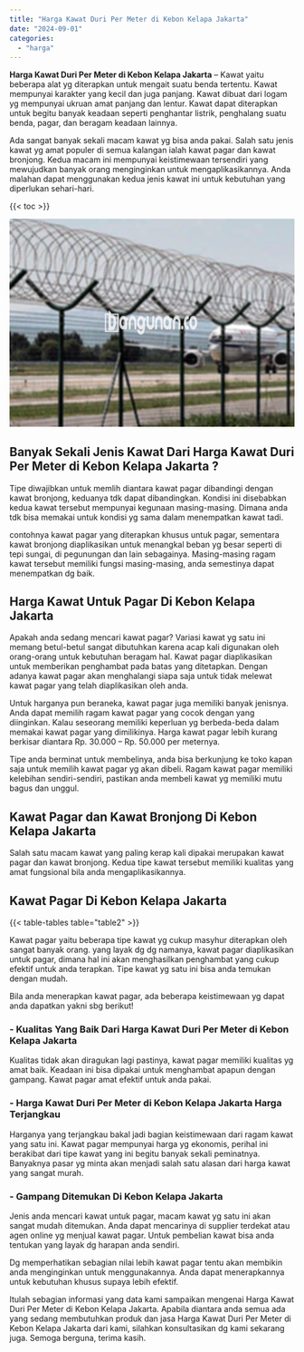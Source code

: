 ```yaml
---
title: "Harga Kawat Duri Per Meter di Kebon Kelapa Jakarta"
date: "2024-09-01"
categories: 
  - "harga"
---
```


**Harga Kawat Duri Per Meter di Kebon Kelapa Jakarta** – Kawat yaitu beberapa alat yg diterapkan untuk mengait suatu benda tertentu. Kawat mempunyai karakter yang kecil dan juga panjang. Kawat dibuat dari logam yg mempunyai ukruan amat panjang dan lentur. Kawat dapat diterapkan untuk begitu banyak keadaan seperti penghantar listrik, penghalang suatu benda, pagar, dan beragam keadaan lainnya.

Ada sangat banyak sekali macam kawat yg bisa anda pakai. Salah satu jenis kawat yg amat populer di semua kalangan ialah kawat pagar dan kawat bronjong. Kedua macam ini mempunyai keistimewaan tersendiri yang mewujudkan banyak orang menginginkan untuk mengaplikasikannya. Anda malahan dapat menggunakan kedua jenis kawat ini untuk kebutuhan yang diperlukan sehari-hari.

{{< toc >}}

![Harga Kawat Duri Per Meter di Kebon Kelapa Jakarta](/images/jual-kawat-murah35.png)

## Banyak Sekali Jenis Kawat Dari Harga Kawat Duri Per Meter di Kebon Kelapa Jakarta ?

Tipe diwajibkan untuk memlih diantara kawat pagar dibandingi dengan kawat bronjong, keduanya tdk dapat dibandingkan. Kondisi ini disebabkan kedua kawat tersebut mempunyai kegunaan masing-masing. Dimana anda tdk bisa memakai untuk kondisi yg sama dalam menempatkan kawat tadi.

contohnya kawat pagar yang diterapkan khusus untuk pagar, sementara kawat bronjong diaplikasikan untuk menangkal beban yg besar seperti di tepi sungai, di pegunungan dan lain sebagainya. Masing-masing ragam kawat tersebut memiliki fungsi masing-masing, anda semestinya dapat menempatkan dg baik.

## Harga Kawat Untuk Pagar Di Kebon Kelapa Jakarta

Apakah anda sedang mencari kawat pagar? Variasi kawat yg satu ini memang betul-betul sangat dibutuhkan karena acap kali digunakan oleh orang-orang untuk kebutuhan beragam hal. Kawat pagar diaplikasikan untuk memberikan penghambat pada batas yang ditetapkan. Dengan adanya kawat pagar akan menghalangi siapa saja untuk tidak melewat kawat pagar yang telah diaplikasikan oleh anda.

Untuk harganya pun beraneka, kawat pagar juga memiliki banyak jenisnya. Anda dapat memilih ragam kawat pagar yang cocok dengan yang diinginkan. Kalau seseorang memiliki keperluan yg berbeda-beda dalam memakai kawat pagar yang dimilikinya. Harga kawat pagar lebih kurang berkisar diantara Rp. 30.000 – Rp. 50.000 per meternya.

Tipe anda berminat untuk membelinya, anda bisa berkunjung ke toko kapan saja untuk memilih kawat pagar yg akan dibeli. Ragam kawat pagar memiliki kelebihan sendiri-sendiri, pastikan anda membeli kawat yg memiliki mutu bagus dan unggul.

## Kawat Pagar dan Kawat Bronjong Di Kebon Kelapa Jakarta

Salah satu macam kawat yang paling kerap kali dipakai merupakan kawat pagar dan kawat bronjong. Kedua tipe kawat tersebut memiliki kualitas yang amat fungsional bila anda mengaplikasikannya.

## Kawat Pagar Di Kebon Kelapa Jakarta

{{< table-tables table="table2" >}}

Kawat pagar yaitu beberapa tipe kawat yg cukup masyhur diterapkan oleh sangat banyak orang. yang layak dg dg namanya, kawat pagar diaplikasikan untuk pagar, dimana hal ini akan menghasilkan penghambat yang cukup efektif untuk anda terapkan. Tipe kawat yg satu ini bisa anda temukan dengan mudah.

Bila anda menerapkan kawat pagar, ada beberapa keistimewaan yg dapat anda dapatkan yakni sbg berikut!

### \- Kualitas Yang Baik Dari Harga Kawat Duri Per Meter di Kebon Kelapa Jakarta

Kualitas tidak akan diragukan lagi pastinya, kawat pagar memiliki kualitas yg amat baik. Keadaan ini bisa dipakai untuk menghambat apapun dengan gampang. Kawat pagar amat efektif untuk anda pakai.

### \- Harga Kawat Duri Per Meter di Kebon Kelapa Jakarta Harga Terjangkau

Harganya yang terjangkau bakal jadi bagian keistimewaan dari ragam kawat yang satu ini. Kawat pagar mempunyai harga yg ekonomis, perihal ini berakibat dari tipe kawat yang ini begitu banyak sekali peminatnya. Banyaknya pasar yg minta akan menjadi salah satu alasan dari harga kawat yang sangat murah.

### \- Gampang Ditemukan Di Kebon Kelapa Jakarta

Jenis anda mencari kawat untuk pagar, macam kawat yg satu ini akan sangat mudah ditemukan. Anda dapat mencarinya di supplier terdekat atau agen online yg menjual kawat pagar. Untuk pembelian kawat bisa anda tentukan yang layak dg harapan anda sendiri.

Dg memperhatikan sebagian nilai lebih kawat pagar tentu akan membikin anda menginginkan untuk menggunakannya. Anda dapat menerapkannya untuk kebutuhan khusus supaya lebih efektif.

Itulah sebagian informasi yang data kami sampaikan mengenai Harga Kawat Duri Per Meter di Kebon Kelapa Jakarta. Apabila diantara anda semua ada yang sedang membutuhkan produk dan jasa Harga Kawat Duri Per Meter di Kebon Kelapa Jakarta dari kami, silahkan konsultasikan dg kami sekarang juga. Semoga berguna, terima kasih.
